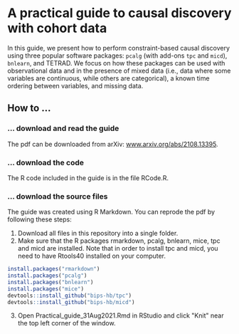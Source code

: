 # A practical guide to causal discovery with cohort data

In this guide, we present how to perform constraint-based causal discovery using three popular software packages: `pcalg` (with add-ons `tpc` and `micd`), `bnlearn`, and TETRAD. We focus on how these packages can be used with observational data and in the presence of mixed data (i.e., data where some variables are continuous, while others are categorical), a known time ordering between variables, and missing data.

## How to ...
### ... download and read the guide
The pdf can be downloaded from arXiv: www.arxiv.org/abs/2108.13395.

### ... download the code
The R code included in the guide is in the file RCode.R.

### ... download the source files
The guide was created using R Markdown. You can reprode the pdf by following these steps:
1) Download all files in this repository into a single folder.
2) Make sure that the R packages rmarkdown, pcalg, bnlearn, mice, tpc and micd are installed. Note that in order to install tpc and micd, you need to have Rtools40 installed on your computer.
```R
install.packages("rmarkdown")
install.packages("pcalg")
install.packages("bnlearn")
install.packages("mice")
devtools::install_github("bips-hb/tpc")
devtools::install_github("bips-hb/micd")
```
3) Open Practical_guide_31Aug2021.Rmd in RStudio and click "Knit" near the top left corner of the window.
